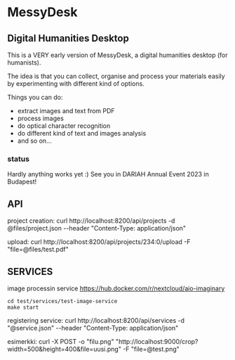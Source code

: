 # MessyDesk

## Digital Humanities Desktop

This is a VERY early version of MessyDesk, a digital humanities desktop (for humanists).

The idea is that you can collect, organise and process your materials easily by experimenting with different kind of options.

Things you can do:
- extract images and text from PDF
- process images
- do optical character recognition
- do different kind of text and images analysis
- and so on... 

### status

Hardly anything works yet :)
See you in DARIAH Annual Event 2023 in Budapest!



## API

project creation:
curl  http://localhost:8200/api/projects -d @files/project.json --header "Content-Type: application/json"


upload:
curl http://localhost:8200/api/projects/234:0/upload -F "file=@files/test.pdf" 


## SERVICES

image processin service
https://hub.docker.com/r/nextcloud/aio-imaginary

    cd test/services/test-image-service
    make start


registering service:
curl http://localhost:8200/api/services -d "@service.json" --header "Content-Type: application/json"

esimerkki:
curl -X POST -o "filu.png" "http://localhost:9000/crop?width=500&height=400&file=uusi.png" -F "file=@test.png"



